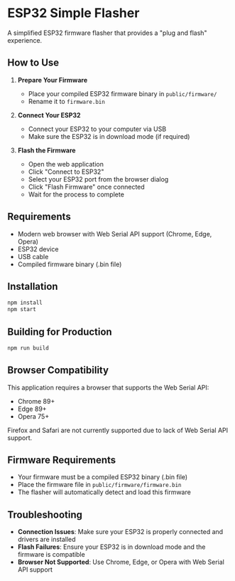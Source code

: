 # ESP32 Simple Flasher

A simplified ESP32 firmware flasher that provides a "plug and flash" experience.

## How to Use

1. **Prepare Your Firmware**
   - Place your compiled ESP32 firmware binary in `public/firmware/`
   - Rename it to `firmware.bin`

2. **Connect Your ESP32**
   - Connect your ESP32 to your computer via USB
   - Make sure the ESP32 is in download mode (if required)

3. **Flash the Firmware**
   - Open the web application
   - Click "Connect to ESP32"
   - Select your ESP32 port from the browser dialog
   - Click "Flash Firmware" once connected
   - Wait for the process to complete

## Requirements

- Modern web browser with Web Serial API support (Chrome, Edge, Opera)
- ESP32 device
- USB cable
- Compiled firmware binary (.bin file)

## Installation

```bash
npm install
npm start
```

## Building for Production

```bash
npm run build
```

## Browser Compatibility

This application requires a browser that supports the Web Serial API:
- Chrome 89+
- Edge 89+
- Opera 75+

Firefox and Safari are not currently supported due to lack of Web Serial API support.

## Firmware Requirements

- Your firmware must be a compiled ESP32 binary (.bin file)
- Place the firmware file in `public/firmware/firmware.bin`
- The flasher will automatically detect and load this firmware

## Troubleshooting

- **Connection Issues**: Make sure your ESP32 is properly connected and drivers are installed
- **Flash Failures**: Ensure your ESP32 is in download mode and the firmware is compatible
- **Browser Not Supported**: Use Chrome, Edge, or Opera with Web Serial API support
